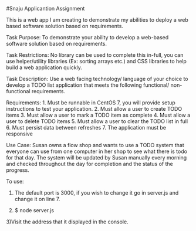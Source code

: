 #Snaju Applicantion Assignment

This is a web app I am creating to demonstrate my abilities to deploy a web based software solution based on requirements.


Task Purpose: To demonstrate your ability to develop a web-based software solution based on
requirements.


Task Restrictions: No library can be used to complete this in-full, you can use helper/utility
libraries (Ex: sorting arrays etc.) and CSS libraries to help build a web application quickly.


Task Description: Use a web facing technology/ language of your choice to develop a TODO list
application that meets the following functional/ non-functional requirements.


Requirements:
    1. Must be runnable in CentOS 7, you will provide setup instructions to test your application.
    2. Must allow a user to create TODO items
    3. Must allow a user to mark a TODO item as complete
    4. Must allow a user to delete TODO items
    5. Must allow a user to clear the TODO list in full
    6. Must persist data between refreshes
    7. The application must be responsive



Use Case: Susan owns a flow shop and wants to use a TODO system that everyone can use from
one computer in her shop to see what there is todo for that day. The system will be updated by
Susan manually every morning and checked throughout the day for completion and the status
of the progress.


To use:


1) The default port is 3000, if you wish to change it go in server.js and change it on line 7.

2)
    $ node server.js
    
3)Visit the address that it displayed in the console.

